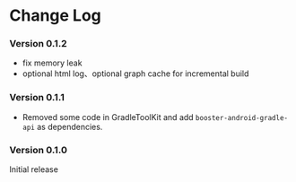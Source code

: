 # Change Log

### Version 0.1.2
- fix memory leak
- optional html log、optional graph cache for incremental build

### Version 0.1.1

- Removed some code in GradleToolKit and add `booster-android-gradle-api` as dependencies.

### Version 0.1.0

Initial release